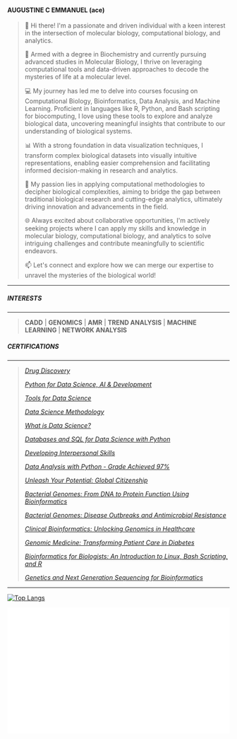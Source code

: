 #### **AUGUSTINE C EMMANUEL** (ace)

>👋 Hi there! I'm a passionate and driven individual with a keen interest in the intersection of molecular biology, computational biology, and analytics.
>
>🔬 Armed with a degree in Biochemistry and currently pursuing advanced studies in Molecular Biology, I thrive on leveraging computational tools and data-driven approaches to decode the mysteries of life at a molecular level.
>
>💻 My journey has led me to delve into courses focusing on Computational Biology, Bioinformatics, Data Analysis, and Machine Learning. Proficient in languages like R, Python, and Bash scripting for biocomputing, I love using these tools to explore and analyze biological data, uncovering meaningful insights that contribute to our understanding of biological systems.
>
>📊 With a strong foundation in data visualization techniques, I transform complex biological datasets into visually intuitive representations, enabling easier comprehension and facilitating informed decision-making in research and analytics.
>
>🧬 My passion lies in applying computational methodologies to decipher biological complexities, aiming to bridge the gap between traditional biological research and cutting-edge analytics, ultimately driving innovation and advancements in the field.
>
>🌐 Always excited about collaborative opportunities, I'm actively seeking projects where I can apply my skills and knowledge in molecular biology, computational biology, and analytics to solve intriguing challenges and contribute meaningfully to scientific endeavors.
>
>📫 Let's connect and explore how we can merge our expertise to unravel the mysteries of the biological world!
____
##### INTERESTS
---
>**CADD** | **GENOMICS** | **AMR** | **TREND ANALYSIS** | **MACHINE LEARNING** | **NETWORK ANALYSIS**


##### CERTIFICATIONS
---
>*[Drug Discovery](https://coursera.org/share/b1db22751e3db6c96fab8648b7eeeeae "Completed by Emmanuel Augustine
December 13, 2022
9 hours (approximately)
Grade Achieved: 87.86%
Emmanuel Augustine's account is verified. Coursera certifies their successful completion of Drug Discovery")*
>
>*[Python for Data Science, AI & Development](https://coursera.org/share/90a4c7ec7b924dd4a7953dcec90bfcab "Completed by Emmanuel Augustine
July 10, 2023
26 hours (approximately)
Grade Achieved: 93.10%
Emmanuel Augustine's account is verified. Coursera certifies their successful completion of Python for Data Science, AI & Development")*
>
>*[Tools for Data Science](https://coursera.org/share/638310d42f2c2b37470178cef7e4bf09 "Completed by Emmanuel Augustine
June 30, 2023
17 hours (approximately)
Grade Achieved: 92%
Emmanuel Augustine's account is verified. Coursera certifies their successful completion of Tools for Data Science")*
>
>*[Data Science Methodology](https://coursera.org/share/fab4bd792e4f7e9f7a70e02166371634)*
>
>*[What is Data Science?](https://coursera.org/share/51c6f2ae2e24b10e4248ca024e9c54f7)*
>
>*[Databases and SQL for Data Science with Python](https://coursera.org/share/8f7edbd36d8f8ec4164674d333404271)*
>
>*[Developing Interpersonal Skills](https://coursera.org/share/f8fc2a323fe802a02bea49156d32544d)*
>
>*[Data Analysis with Python - Grade Achieved 97%](https://coursera.org/share/52dee4d718c616d8a14144482b81087b "Develop Python code for cleaning and preparing data for analysis - including handling missing values, formatting, normalizing, and binning data. Perform exploratory data analysis and apply analytical techniques to real-word datasets using libraries such as Pandas, Numpy and Scipy. Manipulate data using dataframes, summarize data, understand data distribution, perform correlation and create data pipelines. Build and evaluate regression models using machine learning scikit-learn library and use them for prediction and decision making")*
>
>*[Unleash Your Potential: Global Citizenship](https://www.futurelearn.com/certificates/vfei7zr "This online course explored the challenge in being a global citizen. Illustrated by ideas chosen by academics from across all disciplines, the course explored concepts such as what it means to be a citizen, the challenges of societies, the implications for health, technology and climate and the responsibilities of communities.")*
>
>*[Bacterial Genomes: From DNA to Protein Function Using Bioinformatics](https://www.futurelearn.com/certificates/7lynvxg "This online course covered the fundamentals of microbial bioinformatics: introduced learners to DNA and protein sequences and how to represent them for use in bioinformatics analysis; completed similarity searches and used similarities to explore potential functions of a previously unknown sequence; used protein databases to find conserved protein domains within a protein sequence - a key step in investigating potential protein function and in studying the determinants of virulence in microbes.")*
>
>*[Bacterial Genomes: Disease Outbreaks and Antimicrobial Resistance](https://www.futurelearn.com/certificates/r15qhwo "The course covered bacterial genomes and pathogenic bacteria, genome sequencing technology, genomic epidemiology, disease outbreaks, and antimicrobial resistance. The course focused on how bacteria evolve to become effective pathogens and how genome sequencing and signatures of evolution are used: to identify and track the spread of pathogenic and drug resistant bacteria in communities and between countries, and in the prevention of antimicrobial resistance.")*
>
>*[Clinical Bioinformatics: Unlocking Genomics in Healthcare](https://www.futurelearn.com/certificates/0fd5bo9 "This course illustrated how the discipline of Clinical Bioinformatics acts as an important bridge between the cutting edge science and the delivery of genomic medicine in clinical practice. The content focused on understanding the role of a Clinical Bioinformatician and their specific skills and expertise in Next Generation Sequencing techniques and data analysis. It explored the data controls, standards and ethical considerations required to ensure a robust and reliable bioinformatics")*
>
>*[Genomic Medicine: Transforming Patient Care in Diabetes](https://www.futurelearn.com/certificates/6a6xl8l "This course explored the value of understanding the underlying pathological mechanism of a disease, to enable progression from genomic testing to improvements in clinical care; different modes of inheritance for diabetes, the molecular basis of these inheritance patterns, and how this relates to risk; the process of discovering novel genetic mutations in the genome; the pattern of inheritance, to design a strategy for gene discovery, through to laboratory techniques used for genomic sequencing.")*
>
>*[Bioinformatics for Biologists: An Introduction to Linux, Bash Scripting, and R](https://www.futurelearn.com/certificates/0yio41f "This course covered: main characteristics of Linux and its use in biology, the structure of the Linux file system and use of Linux commands to navigate it, Linux commands to manipulate and interrogate biological data files, writing and executing simple shell scripts in order to automate processing of data and preparation of biological data files for exporting into other environments such as R for analysis and visualisation.")*
>
>*[Genetics and Next Generation Sequencing for Bioinformatics](http://ude.my/UC-612e4882-987f-4b94-908c-1a51852e8345)*

---

[![Top Langs](https://github-readme-stats.vercel.app/api/top-langs/?username=ace-bio)](https://github.com/ace-bio/github-readme-stats)

![Badges](https://github.com/ace-bio/ace-bio/blob/d8527b35023ee3564199e837c711f64da009f673/1badges.gif)

<!---
ace-bio/ace-bio is a ✨ special ✨ repository because its `README.md` (this file) appears on your GitHub profile.
You can click the Preview link to take a look at your changes.
--->
